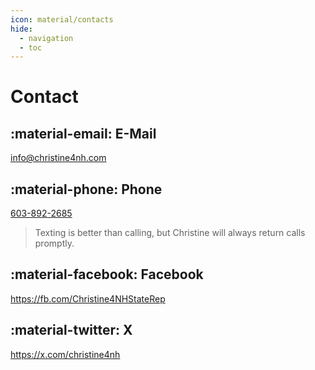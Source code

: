 ```yaml
---
icon: material/contacts
hide:
  - navigation
  - toc
---
```


# Contact

## :material-email: E-Mail

[info@christine4nh.com](mailto:info@christine4nh.com)

## :material-phone: Phone

[603-892-2685](tel:1-603-892-2685)

> Texting is better than calling, but Christine will always return calls promptly.

## :material-facebook: Facebook

<https://fb.com/Christine4NHStateRep>

## :material-twitter: X

<https://x.com/christine4nh>
